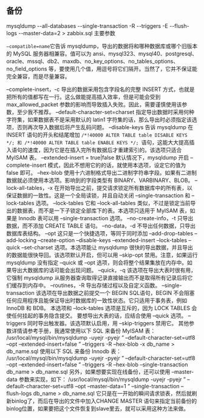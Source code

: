 

## 备份
mysqldump --all-databases --single-transaction -R --triggers -E --flush-logs --master-data=2 > zabbix.sql
主要参数

``–compatible=name``它告诉 mysqldump，导出的数据将和哪种数据库或哪个旧版本的 MySQL 服务器相兼容。值可以为 ansi、mysql323、mysql40、postgresql、oracle、mssql、db2、maxdb、no_key_options、no_tables_options、no_field_options 等，要使用几个值，用逗号将它们隔开。当然了，它并不保证能完全兼容，而是尽量兼容。

–complete-insert，-c
导出的数据采用包含字段名的完整 INSERT 方式，也就是把所有的值都写在一行。这么做能提高插入效率，但是可能会受到 max_allowed_packet 参数的影响而导致插入失败。因此，需要谨慎使用该参数，至少我不推荐。
–default-character-set=charset
指定导出数据时采用何种字符集，如果数据表不是采用默认的 latin1 字符集的话，那么导出时必须指定该选项，否则再次导入数据后将产生乱码问题。
–disable-keys
告诉 mysqldump 在 INSERT 语句的开头和结尾增加 ``/*!40000 ALTER TABLE table DISABLE KEYS */; 和 /*!40000 ALTER TABLE table ENABLE KEYS */; ``语句，这能大大提高插入语句的速度，因为它是在插入完所有数据后才重建索引的。该选项只适合 MyISAM 表。
–extended-insert = true|false
默认情况下，mysqldump 开启 –complete-insert 模式，因此不想用它的的话，就使用本选项，设定它的值为 false 即可。
–hex-blob
使用十六进制格式导出二进制字符串字段。如果有二进制数据就必须使用本选项。影响到的字段类型有 BINARY、VARBINARY、BLOB。
–lock-all-tables，-x
在开始导出之前，提交请求锁定所有数据库中的所有表，以保证数据的一致性。这是一个全局读锁，并且自动关闭 –single-transaction 和 –lock-tables 选项。
–lock-tables
它和 –lock-all-tables 类似，不过是锁定当前导出的数据表，而不是一下子锁定全部库下的表。本选项只适用于 MyISAM 表，如果是 Innodb 表可以用 –single-transaction 选项。
–no-create-info，-t
只导出数据，而不添加 CREATE TABLE 语句。
–no-data，-d
不导出任何数据，只导出数据库表结构。
–opt
这只是一个快捷选项，等同于同时添加 –add-drop-tables –add-locking –create-option –disable-keys –extended-insert –lock-tables –quick –set-charset 选项。本选项能让 mysqldump 很快的导出数据，并且导出的数据能很快导回。该选项默认开启，但可以用 –skip-opt 禁用。注意，如果运行 mysqldump 没有指定 –quick 或 –opt 选项，则会将整个结果集放在内存中。如果导出大数据库的话可能会出现问题。
–quick，-q
该选项在导出大表时很有用，它强制 mysqldump 从服务器查询取得记录直接输出而不是取得所有记录后将它们缓存到内存中。
–routines，-R
导出存储过程以及自定义函数。
–single-transaction
该选项在导出数据之前提交一个 BEGIN SQL语句，BEGIN 不会阻塞任何应用程序且能保证导出时数据库的一致性状态。它只适用于事务表，例如 InnoDB 和 BDB。
本选项和 –lock-tables 选项是互斥的，因为 LOCK TABLES 会使任何挂起的事务隐含提交。
要想导出大表的话，应结合使用 –quick 选项。
–triggers
同时导出触发器。该选项默认启用，用 –skip-triggers 禁用它。
其他参数详情请参考手册，我通常使用以下 SQL 来备份 MyISAM 表：
/usr/local/mysql/bin/mysqldump -uyejr -pyejr ”
–default-character-set=utf8 –opt –extended-insert=false ”
–triggers -R –hex-blob -x db_name > db_name.sql
使用以下 SQL 来备份 Innodb 表：
/usr/local/mysql/bin/mysqldump -uyejr -pyejr ”
–default-character-set=utf8 –opt –extended-insert=false ”
–triggers -R –hex-blob –single-transaction db_name > db_name.sql
另外，如果想要实现在线备份，还可以使用 –master-data 参数来实现，如下：
/usr/local/mysql/bin/mysqldump -uyejr -pyejr ”
–default-character-set=utf8 –opt –master-data=1 ”
–single-transaction –flush-logs db_name > db_name.sql
它只是在一开始的瞬间请求锁表，然后就刷新binlog了，而后在导出的文件中加入CHANGE MASTER 语句来指定当前备份的binlog位置，如果要把这个文件恢复到slave里去，就可以采用这种方法来做。
